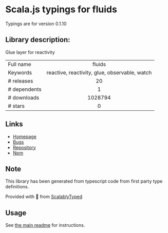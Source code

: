 
# Scala.js typings for fluids

Typings are for version 0.1.10

## Library description:
Glue layer for reactivity

|                    |                 |
| ------------------ | :-------------: |
| Full name          | fluids |
| Keywords           | reactive, reactivity, glue, observable, watch |
| # releases         | 20 |
| # dependents       | 1 |
| # downloads        | 1028794 |
| # stars            | 0 |

## Links
- [Homepage](https://github.com/alloc/fluids#readme)
- [Bugs](https://github.com/alloc/fluids/issues)
- [Repository](https://github.com/alloc/fluids)
- [Npm](https://www.npmjs.com/package/fluids)
    


## Note
This library has been generated from typescript code from first party type definitions.

Provided with :purple_heart: from [ScalablyTyped](https://github.com/oyvindberg/ScalablyTyped)

## Usage
See [the main readme](../../readme.md) for instructions.


